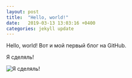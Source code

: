 ```yaml
---
layout: post
title:  "Hello, world!"
date:   2019-03-13 13:03:16 +0400
categories: jekyll update
---
```

Hello, world!
Вот и мой первый блог на GitHub.

Я сделяль!

![Я сделяль!](https://partizanzero.github.io/images/sdelal.jpg)